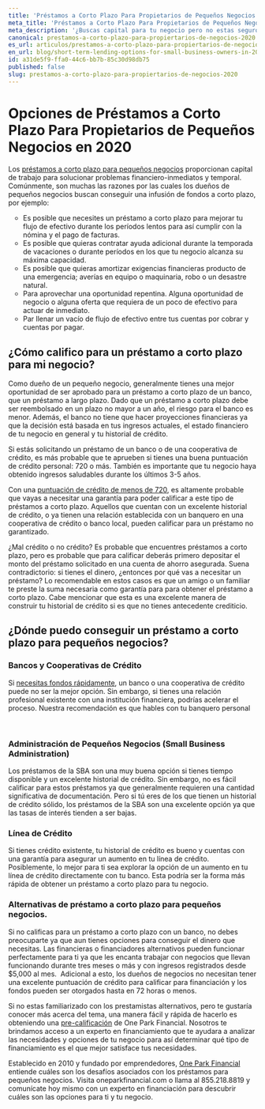 ```yaml
---
title: 'Préstamos a Corto Plazo Para Propietarios de Pequeños Negocios en 2020'
meta_title: 'Préstamos a Corto Plazo Para Propietarios de Pequeños Negocios en 2020'
meta_description: '¿Buscas capital para tu negocio pero no estas seguro en donde debes buscar? Nosotros te traemos las opciones para prestamos de negocio a corto plazo en 2020.'
canonical: prestamos-a-corto-plazo-para-propiertarios-de-negocios-2020
es_url: articulos/prestamos-a-corto-plazo-para-propiertarios-de-negocios-2020
en_url: blog/short-term-lending-options-for-small-business-owners-in-2020
id: a31de5f9-ffa0-44c6-bb7b-85c30d98db75
published: false
slug: prestamos-a-corto-plazo-para-propiertarios-de-negocios-2020
---
```

<h1>Opciones de Pr&eacute;stamos a Corto Plazo Para Propietarios de Peque&ntilde;os Negocios en 2020</h1>

<p>Los <a href="https://www.oneparkfinancial.com/es/preaprob">pr&eacute;stamos a corto plazo para peque&ntilde;os negocios</a> proporcionan capital de trabajo para solucionar problemas financiero-inmediatos y temporal. Com&uacute;nmente, son muchas las razones por las cuales los due&ntilde;os de peque&ntilde;os negocios buscan conseguir una infusi&oacute;n de fondos a corto plazo, por ejemplo:</p>

<ul style="list-style:circle;padding-left:30px;margin-bottom:30px;">
<li>Es posible que necesites un pr&eacute;stamo a corto plazo para mejorar tu flujo de efectivo durante los per&iacute;odos lentos para as&iacute; cumplir con la n&oacute;mina y el pago de facturas.</li>
<li>Es posible que quieras contratar ayuda adicional durante la temporada de vacaciones o durante per&iacute;odos en los que tu negocio alcanza su m&aacute;xima capacidad.</li>
<li>Es posible que quieras amortizar exigencias financieras producto de una emergencia; aver&iacute;as en equipo o maquinaria, robo o un desastre natural.</li>
<li>Para aprovechar una oportunidad repentina. Alguna oportunidad de negocio o alguna oferta que requiera de un poco de efectivo para actuar de inmediato.</li>
<li>Par llenar un vac&iacute;o de flujo de efectivo entre tus cuentas por cobrar y cuentas por pagar.</li>
</ul>

<h2>&iquest;C&oacute;mo califico para un pr&eacute;stamo a corto plazo para mi negocio?</h2>

<p>Como due&ntilde;o de un peque&ntilde;o negocio, generalmente tienes una mejor oportunidad de ser aprobado para un pr&eacute;stamo a corto plazo de un banco, que un pr&eacute;stamo a largo plazo. Dado que un pr&eacute;stamo a corto plazo debe ser reembolsado en un plazo no mayor a un a&ntilde;o, el riesgo para el banco es menor. Adem&aacute;s, el banco no tiene que hacer proyecciones financieras ya que la decisi&oacute;n est&aacute; basada en tus ingresos actuales, el estado financiero de tu negocio en general y tu historial de cr&eacute;dito.</p>

<p>Si est&aacute;s solicitando un pr&eacute;stamo de un banco o de una cooperativa de cr&eacute;dito, es m&aacute;s probable que te aprueben si tienes una buena puntuaci&oacute;n de cr&eacute;dito personal: 720 o m&aacute;s. Tambi&eacute;n es importante que tu negocio haya obtenido ingresos saludables durante los &uacute;ltimos 3-5 a&ntilde;os.</p>

<p>Con una <a href="https://www.oneparkfinancial.com/es/articulos/que-prestamos-para-negocios-existen-para-un-puntaje-de-credito-de-600">puntuaci&oacute;n de cr&eacute;dito de menos de 720</a>, es altamente probable que vayas a necesitar una garant&iacute;a para poder calificar a este tipo de pr&eacute;stamos a corto plazo. Aquellos que cuentan con un excelente historial de cr&eacute;dito, o ya tienen una relaci&oacute;n establecida con un banquero en una cooperativa de cr&eacute;dito o banco local, pueden calificar para un pr&eacute;stamo no garantizado.</p>

<p>&iquest;Mal cr&eacute;dito o no cr&eacute;dito? Es probable que encuentres pr&eacute;stamos a corto plazo, pero es probable que para calificar deber&aacute;s primero depositar el monto del pr&eacute;stamo solicitado en una cuenta de ahorro asegurada. Suena contradictorio: si tienes el dinero, &iquest;entonces por qu&eacute; vas a necesitar un pr&eacute;stamo? Lo recomendable en estos casos es que un amigo o un familiar te preste la suma necesaria como garant&iacute;a para para obtener el pr&eacute;stamo a corto plazo. Cabe mencionar que esta es una excelente manera de construir tu historial de cr&eacute;dito si es que no tienes antecedente crediticio.</p>

<h2>&iquest;D&oacute;nde puedo conseguir un pr&eacute;stamo a corto plazo para peque&ntilde;os negocios?</h2>

<h3>Bancos y Cooperativas de Cr&eacute;dito</h3>

<p>Si <a href="https://www.oneparkfinancial.com/es/preaprob">necesitas fondos r&aacute;pidamente</a>, un banco o una cooperativa de cr&eacute;dito puede no ser la mejor opci&oacute;n. Sin embargo, si tienes una relaci&oacute;n profesional existente con una instituci&oacute;n financiera, podr&iacute;as acelerar el proceso. Nuestra recomendaci&oacute;n es que hables con tu banquero personal</p>
<p><strong>&nbsp;</strong></p>

<h3>Administraci&oacute;n de Peque&ntilde;os Negocios (Small Business Administration)</h3>

<p>Los pr&eacute;stamos de la SBA son una muy buena opci&oacute;n si tienes tiempo disponible y un excelente historial de cr&eacute;dito. Sin embargo, no es f&aacute;cil calificar para estos pr&eacute;stamos ya que generalmente requieren una cantidad significativa de documentaci&oacute;n. Pero si t&uacute; eres de los que tienen un historial de cr&eacute;dito s&oacute;lido, los pr&eacute;stamos de la SBA son una excelente opci&oacute;n ya que las tasas de inter&eacute;s tienden a ser bajas.</p>

<h3>L&iacute;nea de Cr&eacute;dito</h3>

<p>Si tienes cr&eacute;dito existente, tu historial de cr&eacute;dito es bueno y cuentas con una garant&iacute;a para asegurar un aumento en tu l&iacute;nea de cr&eacute;dito. Posiblemente, lo mejor para ti sea explorar la opci&oacute;n de un aumento en tu l&iacute;nea de cr&eacute;dito directamente con tu banco. Esta podr&iacute;a ser la forma m&aacute;s r&aacute;pida de obtener un pr&eacute;stamo a corto plazo para tu negocio.</p>

<h3>Alternativas de pr&eacute;stamo a corto plazo para peque&ntilde;os negocios.</h3>

<p>Si no calificas para un pr&eacute;stamo a corto plazo con un banco, no debes preocuparte ya que aun tienes opciones para conseguir el dinero que necesitas. Las financieras o financiadores alternativos pueden funcionar perfectamente para ti ya que les encanta trabajar con negocios que llevan funcionando durante tres meses o m&aacute;s y con ingresos registrados desde $5,000 al mes. &nbsp;Adicional a esto, los due&ntilde;os de negocios no necesitan tener una excelente puntuaci&oacute;n de cr&eacute;dito para calificar para financiaci&oacute;n y los fondos pueden ser otorgados hasta en 72 horas o menos.</p>

<p>Si no estas familiarizado con los prestamistas alternativos, pero te gustar&iacute;a conocer m&aacute;s acerca del tema, una manera f&aacute;cil y r&aacute;pida de hacerlo es obteniendo una <a href="https://www.oneparkfinancial.com/es/preaprob">pre-calificaci&oacute;n</a> de One Park Financial. Nosotros te brindamos acceso a un experto en financiamiento que te ayudara a analizar las necesidades y opciones de tu negocio para as&iacute; determinar qu&eacute; tipo de financiamiento es el que mejor satisface tus necesidades.</p>

<p>Establecido en 2010 y fundado por emprendedores, <a href="https://www.oneparkfinancial.com/es/preaprob">One Park Financial</a> entiende cu&aacute;les son los desaf&iacute;os asociados con los pr&eacute;stamos para peque&ntilde;os negocios. Visita oneparkfinancial.com o llama al 855.218.8819 y comun&iacute;cate hoy mismo con un experto en financiaci&oacute;n para descubrir cu&aacute;les son las opciones para ti y tu negocio.</p>
<p>&nbsp;</p>